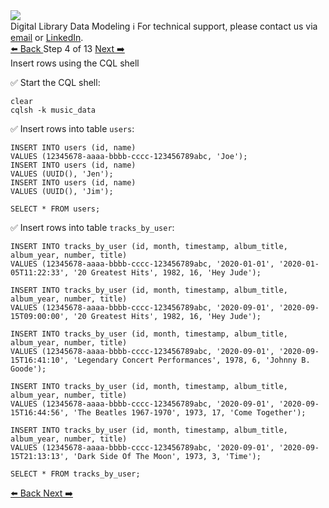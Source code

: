 <!-- TOP -->
<div class="top">
  <img src="https://datastax-academy.github.io/katapod-shared-assets/images/ds-academy-logo.svg" />
  <div class="scenario-title-section">
    <span class="scenario-title">Digital Library Data Modeling</span>
    <span class="scenario-subtitle">ℹ️ For technical support, please contact us via <a href="mailto:aleksandr.volochnev@datastax.com">email</a> or <a href="https://dtsx.io/aleks">LinkedIn</a>.</span>
  </div>
</div>

<!-- NAVIGATION -->
<div id="navigation-top" class="navigation-top">
 <a href='command:katapod.loadPage?[{"step":"step3-cassandra"}]'
   class="btn btn-dark navigation-top-left">⬅️ Back
 </a>
<span class="step-count"> Step 4 of 13</span>
 <a href='command:katapod.loadPage?[{"step":"step5-cassandra"}]' 
    class="btn btn-dark navigation-top-right">Next ➡️
  </a>
</div>

<!-- CONTENT -->

<div class="step-title">Insert rows using the CQL shell</div>

✅ Start the CQL shell:
```
clear
cqlsh -k music_data
```

✅ Insert rows into table `users`:
```
INSERT INTO users (id, name)
VALUES (12345678-aaaa-bbbb-cccc-123456789abc, 'Joe'); 
INSERT INTO users (id, name)
VALUES (UUID(), 'Jen'); 
INSERT INTO users (id, name)
VALUES (UUID(), 'Jim'); 

SELECT * FROM users;
```

✅ Insert rows into table `tracks_by_user`:
```
INSERT INTO tracks_by_user (id, month, timestamp, album_title, album_year, number, title)
VALUES (12345678-aaaa-bbbb-cccc-123456789abc, '2020-01-01', '2020-01-05T11:22:33', '20 Greatest Hits', 1982, 16, 'Hey Jude');

INSERT INTO tracks_by_user (id, month, timestamp, album_title, album_year, number, title)
VALUES (12345678-aaaa-bbbb-cccc-123456789abc, '2020-09-01', '2020-09-15T09:00:00', '20 Greatest Hits', 1982, 16, 'Hey Jude');

INSERT INTO tracks_by_user (id, month, timestamp, album_title, album_year, number, title)
VALUES (12345678-aaaa-bbbb-cccc-123456789abc, '2020-09-01', '2020-09-15T16:41:10', 'Legendary Concert Performances', 1978, 6, 'Johnny B. Goode');

INSERT INTO tracks_by_user (id, month, timestamp, album_title, album_year, number, title)
VALUES (12345678-aaaa-bbbb-cccc-123456789abc, '2020-09-01', '2020-09-15T16:44:56', 'The Beatles 1967-1970', 1973, 17, 'Come Together');

INSERT INTO tracks_by_user (id, month, timestamp, album_title, album_year, number, title)
VALUES (12345678-aaaa-bbbb-cccc-123456789abc, '2020-09-01', '2020-09-15T21:13:13', 'Dark Side Of The Moon', 1973, 3, 'Time');

SELECT * FROM tracks_by_user;
```

<!-- NAVIGATION -->
<div id="navigation-bottom" class="navigation-bottom">
 <a href='command:katapod.loadPage?[{"step":"step3-cassandra"}]'
   class="btn btn-dark navigation-bottom-left">⬅️ Back
 </a>
 <a href='command:katapod.loadPage?[{"step":"step5-cassandra"}]'
    class="btn btn-dark navigation-bottom-right">Next ➡️
  </a>
</div>

